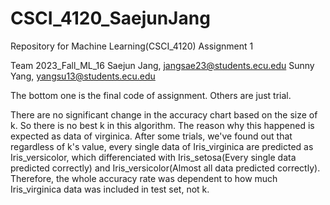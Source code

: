 # CSCI_4120_SaejunJang
Repository for Machine Learning(CSCI_4120) Assignment 1

Team 2023_Fall_ML_16
Saejun Jang, jangsae23@students.ecu.edu
Sunny Yang, yangsu13@students.ecu.edu

The bottom one is the final code of assignment. Others are just trial.

There are no significant change in the accuracy chart based on the size of k. So there is no best k in this algorithm.
The reason why this happened is expected as data of virginica. After some trials, we've found out that regardless of k's value, every single data of Iris_virginica are predicted as Iris_versicolor, which differenciated with Iris_setosa(Every single data predicted correctly) and Iris_versicolor(Almost all data predicted correctly). Therefore, the whole accuracy rate was dependent to how much Iris_virginica data was included in test set, not k.
